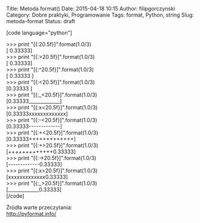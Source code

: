 Title: Metoda format()
Date: 2015-04-18 10:15
Author: filipgorczynski
Category: Dobre praktyki, Programowanie
Tags: format, Python, string
Slug: metoda-format
Status: draft

\[code language="python"\]

\>\>\> print "\[{:20.5f}\]".format(1.0/3)  
\[ 0.33333\]  
\>\>\> print "\[{:\>20.5f}\]".format(1.0/3)  
\[ 0.33333\]  
\>\>\> print "\[{:\^20.5f}\]".format(1.0/3)  
\[ 0.33333 \]  
\>\>\> print "\[{:\<20.5f}\]".format(1.0/3)  
\[0.33333 \]  
\>\>\> print "\[{:\_\<20.5f}\]".format(1.0/3)  
\[0.33333\_\_\_\_\_\_\_\_\_\_\_\_\_\]  
\>\>\> print "\[{:x\<20.5f}\]".format(1.0/3)  
\[0.33333xxxxxxxxxxxxx\]  
\>\>\> print "\[{:-\<20.5f}\]".format(1.0/3)  
\[0.33333-------------\]  
\>\>\> print "\[{:+\<20.5f}\]".format(1.0/3)  
\[0.33333+++++++++++++\]  
\>\>\> print "\[{:+\>20.5f}\]".format(1.0/3)  
\[+++++++++++++0.33333\]  
\>\>\> print "\[{:-\>20.5f}\]".format(1.0/3)  
\[-------------0.33333\]  
\>\>\> print "\[{:x\>20.5f}\]".format(1.0/3)  
\[xxxxxxxxxxxxx0.33333\]  
\>\>\> print "\[{:\_\>20.5f}\]".format(1.0/3)  
\[\_\_\_\_\_\_\_\_\_\_\_\_\_0.33333\]  
\[/code\]

Źródła warte przeczytania:  
http://pyformat.info/

</pre>
